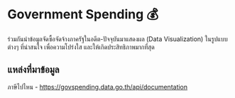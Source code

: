 # Government Spending :moneybag:

ร่วมกันนำข้อมูลจัดซื้อจัดจ้างภาครัฐในอดีต-ปัจจุบันมาแสดงผล (Data Visualization) ในรูปแบบต่างๆ ที่น่าสนใจ
เพื่อความโปร่งใส และให้เกิดประสิทธิภาพมากที่สุด

## แหล่งที่มาข้อมูล

ภาษีไปไหน - https://govspending.data.go.th/api/documentation
